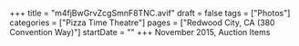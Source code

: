 +++
title = "m4fjBwGrvZcgSmnF8TNC.avif"
draft = false
tags = ["Photos"]
categories = ["Pizza Time Theatre"]
pages = ["Redwood City, CA (380 Convention Way)"]
startDate = ""
+++
November 2015, Auction Items
